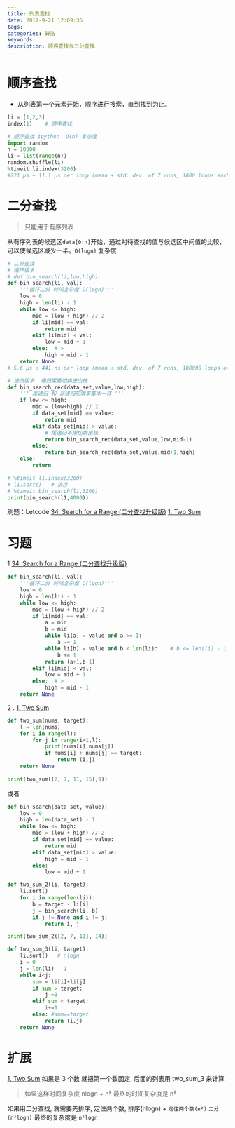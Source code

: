 ```yaml
---
title: 列表查找
date: 2017-9-21 12:09:36
tags:
categories: 算法
keywords:
description: 顺序查找与二分查找
---
```


<!-- more -->

# 顺序查找


- 从列表第一个元素开始，顺序进行搜索，直到找到为止。

```python
li = [1,2,3]
index(1)    # 顺序查找

# 顺序查找 ipython  O(n) 复杂度
import random
n = 10000
li = list(range(n))
random.shuffle(li)
%timeit li.index(3200)
#221 µs ± 11.1 µs per loop (mean ± std. dev. of 7 runs, 1000 loops each)
```

# 二分查找
>只能用于有序列表

从有序列表的候选区`data[0:n]`开始，通过对待查找的值与候选区中间值的比较，可以使候选区减少一半。`O(logn)` 复杂度

```python
# 二分查找
# 循环版本
# def bin_search(li,low,high):
def bin_search(li, val):
    '''循环二分 时间复杂度 O(logn)'''
    low = 0
    high = len(li) - 1
    while low <= high:
        mid = (low + high) // 2
        if li[mid] == val:
            return mid
        elif li[mid] < val:
            low = mid + 1
        else:  # >
            high = mid - 1
    return None
# 5.6 µs ± 441 ns per loop (mean ± std. dev. of 7 runs, 100000 loops each)

# 递归版本  递归需要切换进出栈
def bin_search_rec(data_set,value,low,high):
    ''' 尾递归 和 非递归的效率基本一样 '''
    if low <= high:
        mid = (low+high) // 2
        if data_set[mid] == value:
            return mid
        elif data_set[mid] > value:
            # 尾递归不用切换出栈
            return bin_search_rec(data_set,value,low,mid-1)
        else:
            return bin_search_rec(data_set,value,mid+1,high)
    else:
        return

# %timeit l1.index(3200)
# l1.sort()   # 排序
# %timeit bin_search(l1,3200)
print(bin_search(l1,4000))
```


刷题：Letcode
[34. Search for a Range (二分查找升级版)](https://leetcode.com/problems/search-for-a-range/?tab=Description)
[1. Two Sum](https://leetcode.com/problems/two-sum/?tab=Description)

# 习题
1  [34. Search for a Range (二分查找升级版)](https://leetcode.com/problems/search-for-a-range/?tab=Description)

```python
def bin_search(li, val):
    '''循环二分 时间复杂度 O(logn)'''
    low = 0
    high = len(li) - 1
    while low <= high:
        mid = (low + high) // 2
        if li[mid] == val:
            a = mid
            b = mid
            while li[a] = value and a >= 1:
                a -= 1
            while li[b] = value and b < len(li):    # b <= len(li) - 1
                b += 1
            return (a+1,b-1)
        elif li[mid] < val:
            low = mid + 1
        else:  # >
            high = mid - 1
    return None
```

2 . [1. Two Sum](https://leetcode.com/problems/two-sum/?tab=Description)

```python
def two_sum(nums, target):
    l = len(nums)
    for i in range(l):
        for j in range(i+1,l):
            print(nums[i],nums[j])
            if nums[i] + nums[j] == target:
                return (i,j)
    return None
            
print(two_sum([2, 7, 11, 15],9))
```
或者

```python
def bin_search(data_set, value):
    low = 0
    high = len(data_set) - 1
    while low <= high:
        mid = (low + high) // 2
        if data_set[mid] == value:
            return mid
        elif data_set[mid] > value:
            high = mid - 1
        else:
            low = mid + 1

def two_sum_2(li, target):
    li.sort()
    for i in range(len(li)):
        b = target - li[i]
        j = bin_search(li, b)
        if j != None and i != j:
            return i, j

print(two_sum_2([2, 7, 11], 14))

def two_sum_3(li, target):
    li.sort()   # nlogn
    i = 0
    j = len(li) - 1
    while i<j:
        sum = li[i]+li[j]
        if sum > target:
            j-=1
        elif sum < target:
            i+=1
        else: #sum==target
            return (i,j)
    return None
```

# 扩展
[1. Two Sum](https://leetcode.com/problems/two-sum/?tab=Description) 如果是 3 个数 就把第一个数固定, 后面的列表用 two_sum_3 来计算
> 如果这样时间复杂度
nlogn + n²
最终的时间复杂度是 n²


如果用二分查找, 就需要先排序, 定住两个数, 排序(nlogn) + `定住两个数(n²)` `二分(n²logn)` 最终的复杂度是 `n²logn`

